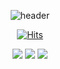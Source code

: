<div align="center">

![header](https://capsule-render.vercel.app/api?type=waving&color=auto&height=300&section=header&text=Welcome&fontSize=70&desc=sowon's%20GitHub%20Profile)
<div align="center">
 
[![Hits](https://hits.seeyoufarm.com/api/count/incr/badge.svg?url=https%3A%2F%2Fgithub.com%2FWish-baek&count_bg=%23699142&title_bg=%239FB346&icon=smugmug.svg&icon_color=%23FFFFFF&title=hits&edge_flat=false)](https://hits.seeyoufarm.com)
</div>

 <img src="https://img.shields.io/badge/JAVA-green?style=for-the-badge&logo=appveyor&logoColor=CC6699"/>
 <img src="https://img.shields.io/badge/Vue-green?style=for-the-badge&logo=Vue.js&logoColor=000000"/>
 <img src="https://img.shields.io/badge/Spring-green?style=for-the-badge&logo=appveyor&logoColor=CC6699"/>
